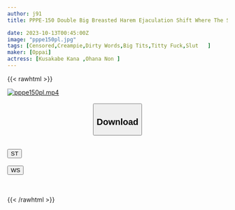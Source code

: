 ```yaml
---
author: j91
title: PPPE-150 Double Big Breasted Harem Ejaculation Shift Where The Senior Duo At My Part-time Job Use Harsh Dirty Talk And Breast Harassment Kana Kusakabe And Non Obana

date: 2023-10-13T00:45:00Z
image: "pppe150pl.jpg"
tags: [Censored,Creampie,Dirty Words,Big Tits,Titty Fuck,Slut	]
maker: [Oppai]
actress: [Kusakabe Kana ,Ohana Non ]
---
```



{{< rawhtml >}}

<div class="video" data-videoid="x9JpQ2J7vackpRx">
    <a href="javascript:;">
        <img src="https://my.j91.asia/posts/pppe150pl/pppe150pl.jpg" width="WIDTH" height="HEIGHT" alt="pppe150pl.mp4" loading="lazy">
    </a>
</div>

<script type="text/javascript" src="https://j91.asia/asset/on-demand-st.js"></script>

<br>
  <link rel="stylesheet" href="https://j91.asia/asset/bs5.css">
  
  <center>
  <button class="btn btn-primary" type="button" data-bs-toggle="collapse" data-bs-target=".multi-collapse" aria-expanded="false" aria-controls="multiCollapseExample1 multiCollapseExample2"><h2>Download</h2></button></center>
</p>
<div class="row">
  <div class="col">
    <div class="collapse multi-collapse" id="multiCollapseExample1">
      <div class="card card-body">
	      	      <br>
<div class="buttons">  
<a href="https://streamtape.to/v/x9JpQ2J7vackpRx"><button class="btn-hover color-3"><i class="fa fa-download"></i> ST</button></a></div>
    </div>
  </div>
</div>
  <div class="col">
    <div class="collapse multi-collapse" id="multiCollapseExample2">
      <div class="card card-body">
	      <br>
<div class="buttons">
    <a href="https://wolfstream.tv/oos3vchg1auu"><button class="btn-hover color-9"><i class="fa fa-download"></i> WS</button></a></div>
<br><br>
      </div>
    </div>
  </div>
</div>

{{< /rawhtml >}}
